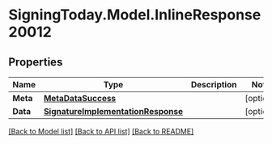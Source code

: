 
# SigningToday.Model.InlineResponse20012

## Properties

Name | Type | Description | Notes
------------ | ------------- | ------------- | -------------
**Meta** | [**MetaDataSuccess**](MetaDataSuccess.md) |  | [optional] 
**Data** | [**SignatureImplementationResponse**](SignatureImplementationResponse.md) |  | [optional] 

[[Back to Model list]](../README.md#documentation-for-models)
[[Back to API list]](../README.md#documentation-for-api-endpoints)
[[Back to README]](../README.md)

